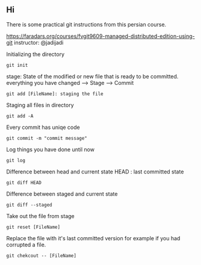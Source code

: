 Hi
--------------------------------
There is some practical git instructions from this persian course.

https://faradars.org/courses/fvgit9609-managed-distributed-edition-using-git
instructor: @jadijadi

Initializing the directory
```
git init
```
stage: State of the modified or new file that is ready to be committed.
everything you have changed --> Stage --> Commit
```
git add [FileName]: staging the file
```
Staging all files in directory
```
git add -A
```
Every commit has uniqe code
```
git commit -m "commit message"
```
Log things you have done until now
```
git log
```
Difference between head and current state
HEAD : last committed state
```
git diff HEAD
```
Difference between staged and current state
```
git diff --staged
```

Take out the file from stage
```
git reset [FileName]
```

Replace the file with it's last committed version for example if you had corrupted a file.
```
git chekcout -- [FileName]
```
